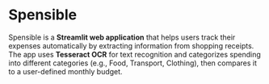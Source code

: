 # Spensible
Spensible is a **Streamlit web application** that helps users track their expenses automatically by extracting information from shopping receipts.  
The app uses **Tesseract OCR** for text recognition and categorizes spending into different categories (e.g., Food, Transport, Clothing), then compares it to a user-defined monthly budget.

